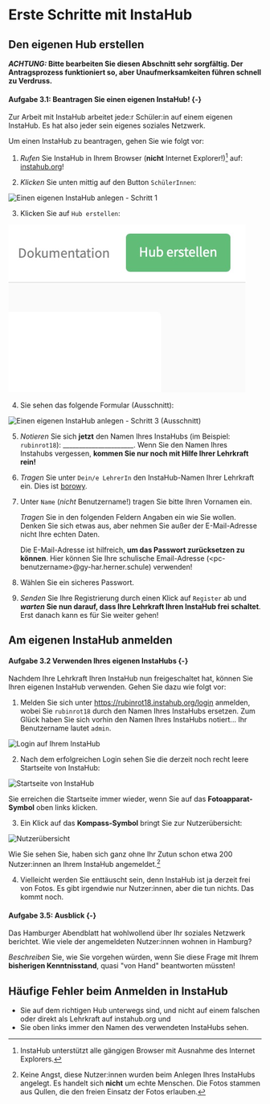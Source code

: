 
# Erste Schritte mit InstaHub

## Den eigenen Hub erstellen

***ACHTUNG:* Bitte bearbeiten Sie diesen Abschnitt sehr sorgfältig. Der Antragsprozess funktioniert so, aber Unaufmerksamkeiten führen schnell zu Verdruss.**

#### Aufgabe 3.1: Beantragen Sie einen eigenen InstaHub! {-}

Zur Arbeit mit InstaHub arbeitet jede:r Schüler\:in auf einem eigenen InstaHub. Es hat also jeder sein eigenes soziales Netzwerk.

Um einen InstaHub zu beantragen, gehen Sie wie folgt vor:

1. *Rufen* Sie InstaHub in Ihrem Browser (**nicht** Internet Explorer!)[^20] auf: [instahub.org](https://instahub.org/)!

   [^20]: InstaHub unterstützt alle gängigen Browser mit Ausnahme des Internet Explorers.

2. *Klicken* Sie unten mittig auf den Button `SchülerInnen`:

![Einen eigenen InstaHub anlegen - Schritt 1](Assets/03-CreateInstahub-1.png)

3. Klicken Sie auf `Hub erstellen`:

![Einen eigenen InstaHub anlegen - Schritt 2](Assets/03-CreateInstaHub-2.png)

4. Sie sehen das folgende Formular (Ausschnitt):

![Einen eigenen InstaHub anlegen - Schritt 3 (Ausschnitt)](Assets/03-CreateInstaHub-3.png)

5. _Notieren_ Sie sich __jetzt__ den Namen Ihres InstaHubs (im Beispiel: `rubinrot18`): ______________________. Wenn Sie den Namen Ihres Instahubs vergessen, **kommen Sie nur noch mit Hilfe Ihrer Lehrkraft rein!**

6. _Tragen_ Sie unter `Dein/e LehrerIn` den InstaHub-Namen Ihrer Lehrkraft ein. Dies ist <u>borowy</u>.

7. Unter `Name` (_nicht_ Benutzername!) tragen Sie bitte Ihren Vornamen ein. 

   _Tragen_ Sie in den folgenden Feldern Angaben ein wie Sie wollen. Denken Sie sich etwas aus, aber nehmen Sie außer der E-Mail-Adresse nicht Ihre echten Daten. 

   Die E-Mail-Adresse ist hilfreich, **um das Passwort zurücksetzen zu können**. Hier können Sie Ihre schulische Email-Adresse (\<pc-benutzername>@gy-har.herner.schule) verwenden!

9. Wählen Sie ein sicheres Passwort. 

10. _Senden_ Sie Ihre Registrierung durch einen Klick auf `Register` ab und ***warten* Sie nun darauf, dass Ihre Lehrkraft Ihren InstaHub frei schaltet**. Erst danach kann es für Sie weiter gehen!

## Am eigenen InstaHub anmelden

#### Aufgabe 3.2 Verwenden Ihres eigenen InstaHubs {-}

Nachdem Ihre Lehrkraft Ihren InstaHub nun freigeschaltet hat, können Sie Ihren eigenen InstaHub verwenden. Gehen Sie dazu wie folgt vor:

1. Melden Sie sich unter https://rubinrot18.instahub.org/login anmelden, wobei Sie `rubinrot18` durch den Namen Ihres InstaHubs ersetzen. Zum Glück haben Sie sich vorhin den Namen Ihres InstaHubs notiert... Ihr Benutzername lautet `admin`.

![Login auf Ihrem InstaHub](Assets/03-LogInInstaHub-1.png)

2. Nach dem erfolgreichen Login sehen Sie die derzeit noch recht leere Startseite von InstaHub:

![Startseite von InstaHub](Assets/03-LogInInstaHub-2.png)

   Sie erreichen die Startseite immer wieder, wenn Sie auf das **Fotoapparat-Symbol** oben links klicken.

3. Ein Klick auf das **Kompass-Symbol** bringt Sie zur Nutzerübersicht:

![Nutzerübersicht](Assets/03-LogInInstaHub-3.png)

   Wie Sie sehen Sie, haben sich ganz ohne Ihr Zutun schon etwa 200 Nutzer\:innen an Ihrem InstaHub angemeldet.[^21]

[^21]:Keine Angst, diese Nutzer\:innen wurden beim Anlegen Ihres InstaHubs angelegt. Es handelt sich **nicht** um echte Menschen. Die Fotos stammen aus Qullen, die den freien Einsatz der Fotos erlauben.

4. Vielleicht werden Sie enttäuscht sein, denn InstaHub ist ja derzeit frei von Fotos. Es gibt irgendwie nur Nutzer\:innen, aber die tun nichts. Das kommt noch.

#### Aufgabe 3.5: Ausblick {-}
Das Hamburger Abendblatt hat wohlwollend über Ihr soziales Netzwerk berichtet. Wie viele der angemeldeten Nutzer\:innen wohnen in Hamburg? 

_Beschreiben_ Sie, wie Sie vorgehen würden, wenn Sie diese Frage mit Ihrem **bisherigen Kenntnisstand**, quasi "von Hand" beantworten müssten!

## Häufige Fehler beim Anmelden in InstaHub

- Sie auf dem richtigen Hub unterwegs sind, und nicht auf einem falschen oder direkt als Lehrkraft auf instahub.org und 
- Sie oben links immer den Namen des verwendeten InstaHubs sehen.
